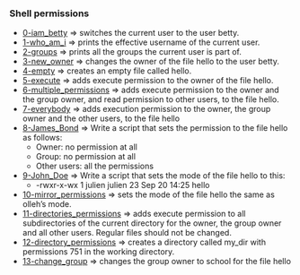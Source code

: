 ### Shell permissions


   -  [0-iam_betty](https://github.com/hebamuh68/alx-system_engineering-devops/blob/main/0x01-shell_permissions/0-iam_betty) => switches the current user to the user betty.
   -  [1-who_am_i](https://github.com/hebamuh68/alx-system_engineering-devops/blob/main/0x01-shell_permissions/1-who_am_i) => prints the effective username of the current user.
   -  [2-groups](https://github.com/hebamuh68/alx-system_engineering-devops/blob/main/0x01-shell_permissions/2-groups) => prints all the groups the current user is part of.
   -  [3-new_owner](https://github.com/hebamuh68/alx-system_engineering-devops/blob/main/0x01-shell_permissions/3-new_owner) => changes the owner of the file hello to the user betty.
   -  [4-empty]() => creates an empty file called hello.
   -  [5-execute](https://github.com/hebamuh68/alx-system_engineering-devops/blob/main/0x01-shell_permissions/5-execute) => adds execute permission to the owner of the file hello.
   -  [6-multiple_permissions](https://github.com/hebamuh68/alx-system_engineering-devops/blob/main/0x01-shell_permissions/6-multiple_permissions) => adds execute permission to the owner and the group owner, and read permission to other users, to the file hello.
   -  [7-everybody](https://github.com/hebamuh68/alx-system_engineering-devops/blob/main/0x01-shell_permissions/7-everybody) => adds execution permission to the owner, the group owner and the other users, to the file hello
   -  [8-James_Bond](https://github.com/hebamuh68/alx-system_engineering-devops/blob/main/0x01-shell_permissions/8-James_Bond) => Write a script that sets the permission to the file hello as follows:
         - Owner: no permission at all
         - Group: no permission at all
         - Other users: all the permissions
   -  [9-John_Doe](https://github.com/hebamuh68/alx-system_engineering-devops/blob/main/0x01-shell_permissions/9-John_Doe) => Write a script that sets the mode of the file hello to this: 
         -  -rwxr-x-wx 1 julien julien 23 Sep 20 14:25 hello
   -  [10-mirror_permissions]() =>  sets the mode of the file hello the same as olleh’s mode.
   -  [11-directories_permissions]() => adds execute permission to all subdirectories of the current directory for the owner, the group owner and all other users. Regular files should not be changed.
   -  [12-directory_permissions]() => creates a directory called my_dir with permissions 751 in the working directory.
   -  [13-change_group]() => changes the group owner to school for the file hello


